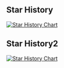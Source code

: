 ## Star History

<a href="https://star-history.com/#wa1tzy/Pytorch-U2net&Date">

 <picture>
   <source media="(prefers-color-scheme: dark)" srcset="https://api.star-history.com/svg?repos=wa1tzy/Pytorch-U2net&type=Date&theme=dark" />
   <source media="(prefers-color-scheme: light)" srcset="https://api.star-history.com/svg?repos=wa1tzy/Pytorch-U2net&type=Date" />
   <img alt="Star History Chart" src="https://api.star-history.com/svg?repos=wa1tzy/Pytorch-U2net&type=Date" />
 </picture>
</a>



## Star History2

[![Star History Chart](https://api.star-history.com/svg?repos=wa1tzy/Pytorch-U2net&type=Date)](https://star-history.com/#wa1tzy/Pytorch-U2net&Date)

